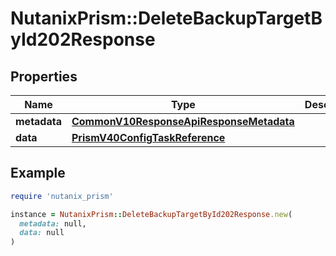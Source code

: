 # NutanixPrism::DeleteBackupTargetById202Response

## Properties

| Name | Type | Description | Notes |
| ---- | ---- | ----------- | ----- |
| **metadata** | [**CommonV10ResponseApiResponseMetadata**](CommonV10ResponseApiResponseMetadata.md) |  | [optional] |
| **data** | [**PrismV40ConfigTaskReference**](PrismV40ConfigTaskReference.md) |  | [optional] |

## Example

```ruby
require 'nutanix_prism'

instance = NutanixPrism::DeleteBackupTargetById202Response.new(
  metadata: null,
  data: null
)
```

